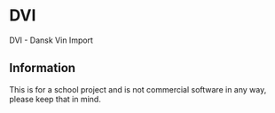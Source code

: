 # DVI
DVI - Dansk Vin Import

## Information
This is for a school project and is not commercial software in any way, please keep that in mind.
